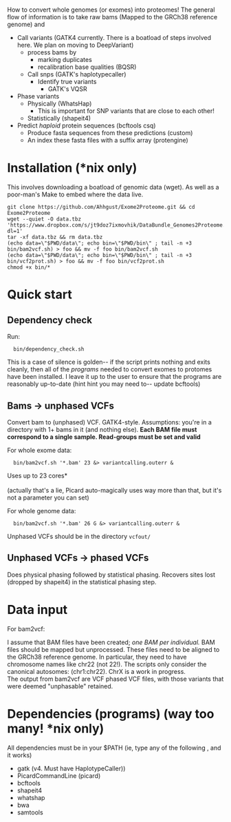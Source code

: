 #

How to convert whole genomes (or exomes) into proteomes!
The general flow of information is to take raw bams (Mapped to the GRCh38 reference genome) and
* Call variants (GATK4 currently. There is a boatload of steps involved here. We plan on moving to DeepVariant)
  * process bams by
    * marking duplicates
    * recalibration base qualities (BQSR)
  * Call snps (GATK's haplotypecaller)
    * Identify true variants
      * GATK's VQSR
* Phase variants
  * Physically (WhatsHap)
    * This is important for SNP variants that are close to each other!
  * Statistically (shapeit4)
* Predict *haploid* protein sequences (bcftools csq)
  * Produce fasta sequences from these predictions (custom)
  * An index these fasta files with a suffix array (protengine)


# Installation (*nix only)
This involves downloading a boatload of genomic data (wget).
As well as a poor-man's Make to embed where the data live.
```
git clone https://github.com/Ahhgust/Exome2Proteome.git && cd Exome2Proteome
wget --quiet -O data.tbz 'https://www.dropbox.com/s/jt9doz7ixmovhik/DataBundle_Genomes2Proteome.tbz?dl=1'
tar -xf data.tbz && rm data.tbz
(echo data=\"$PWD/data\"; echo bin=\"$PWD/bin\" ; tail -n +3 bin/bam2vcf.sh) > foo && mv -f foo bin/bam2vcf.sh
(echo data=\"$PWD/data\"; echo bin=\"$PWD/bin\" ; tail -n +3 bin/vcf2prot.sh) > foo && mv -f foo bin/vcf2prot.sh
chmod +x bin/*
```

# Quick start

## Dependency check
Run:
```
  bin/dependency_check.sh
```
This is a case of silence is golden-- if the script prints nothing and exits cleanly, then all of the *programs* needed to convert exomes to protomes have been installed.
I leave it up to the user to ensure that the programs are reasonably up-to-date (hint hint you may need to-- update bcftools)

## Bams -> unphased VCFs
Convert bam to (unphased) VCF. GATK4-style.
Assumptions: you're in a directory with 1+ bams in it (and nothing else).
**Each BAM file must correspond to a single sample. Read-groups must be set and valid**

For whole exome data:
```
  bin/bam2vcf.sh '*.bam' 23 &> variantcalling.outerr &
```
Uses up to 23 cores*
<br>
<br>
(actually that's a lie, Picard auto-magically uses way more than that, but it's not a parameter you can set)

For whole genome data:
```
  bin/bam2vcf.sh '*.bam' 26 G &> variantcalling.outerr &
```

Unphased VCFs should be in the directory ```vcfout/```

## Unphased VCFs -> phased VCFs
Does physical phasing followed by statistical phasing. Recovers sites lost (dropped by shapeit4) in the statistical phasing step.

# Data input

For bam2vcf:

I assume that BAM files have been created; *one BAM per individual.*
BAM files should be mapped but unprocessed.
These files need to be aligned to the GRCh38 reference genome. In particular,
they need to have chromosome names like chr22 (not 22!).
The scripts only consider the canonical autosomes: (chr1:chr22). ChrX is a work in progress.
<br>
The output from bam2vcf are VCF phased VCF files, with those variants that were deemed "unphasable"
retained.


# Dependencies (programs) (way too many! *nix only)

All dependencies must be in your $PATH (ie, type any of the following , and it works)

* gatk              (v4. Must have HaplotypeCaller))
* PicardCommandLine (picard)
* bcftools
* shapeit4
* whatshap
* bwa
* samtools







